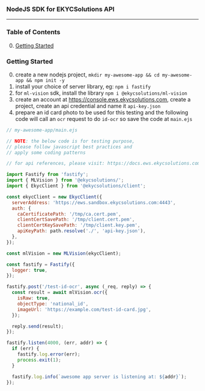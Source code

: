 
### NodeJS SDK for EKYCSolutions API
---

### Table of Contents
0. [Getting Started](#getting-started)

### Getting Started
0. create a new nodejs project, `mkdir my-awesome-app && cd my-awesome-app && npm init -y`
1. install your choice of server library, eg: `npm i fastify`
2. for `ml-vision` sdk, install the library `npm i @ekycsolutions/ml-vision`
3. create an account at https://console.ews.ekycsolutions.com, create a project, create an api credential and name it `api-key.json`
4. prepare an id card photo to be used for this testing and the following code will call an `ocr` request to do `id-ocr` so save the code at `main.ejs`
```javascript
// my-awesome-app/main.ejs

// NOTE: the below code is for testing purpose,
// please follow javascript best practices and
// apply some coding patterns

// for api references, please visit: https://docs.ews.ekycsolutions.com

import Fastify from 'fastify';
import { MLVision } from '@ekycsolutions/';
import { EkycClient } from '@ekycsolutions/client';

const ekycClient = new EkycClient({
  serverAddress: 'https://ews.sandbox.ekycsolutions.com:4443',
  auth: {
    caCertificatePath: '/tmp/ca.cert.pem',
    clientCertSavePath: '/tmp/client.cert.pem',
    clientCertKeySavePath: '/tmp/client.key.pem',
    apiKeyPath: path.resolve('./', 'api-key.json'),
  },
});

const mlVision = new MLVision(ekycClient);

const fastify = Fastify({
  logger: true,
});

fastify.post('/test-id-ocr', async (_req, reply) => {
  const result = await mlVision.ocr({
    isRaw: true,
    objectType: 'national_id',
    imageUrl: 'https://example.com/test-id-card.jpg',
  });

  reply.send(result);
});

fastify.listen(4000, (err, addr) => {
  if (err) {
    fastify.log.error(err);
    process.exit(1);
  }

  fastify.log.info(`awesome app server is listening at: ${addr}`);
});
```
